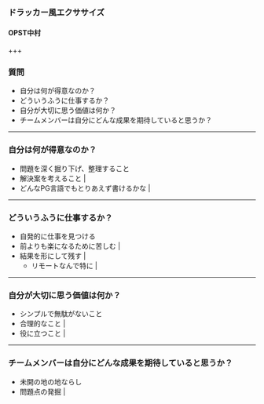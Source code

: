 
### ドラッカー風エクササイズ

#### OPST中村

+++

### 質問

- 自分は何が得意なのか？
- どういうふうに仕事するか？
- 自分が大切に思う価値は何か？
- チームメンバーは自分にどんな成果を期待していると思うか？

---

### 自分は何が得意なのか？

- 問題を深く掘り下げ、整理すること
- 解決案を考えること |
- どんなPG言語でもとりあえず書けるかな |

---

### どういうふうに仕事するか？

- 自発的に仕事を見つける
- 前よりも楽になるために苦しむ |
- 結果を形にして残す |
  - リモートなんで特に |

---

### 自分が大切に思う価値は何か？

- シンプルで無駄がないこと
- 合理的なこと |
- 役に立つこと |

---

### チームメンバーは自分にどんな成果を期待していると思うか？

- 未開の地の地ならし
- 問題点の発掘 |